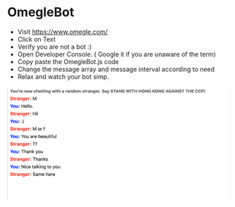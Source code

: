# OmegleBot

* Visit https://www.omegle.com/
* Click on Text
* Verify you are not a bot :)
* Open Developer Console. ( Google it if you are unaware of the term)
* Copy paste the OmegleBot.js code
* Change the message array and message interval according to need
* Relax and watch your bot simp.

![ScreenShot](./ss1.png)
